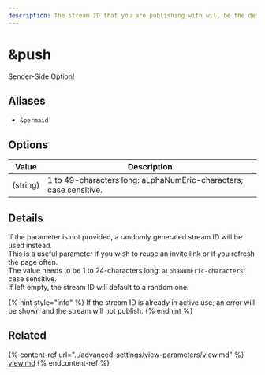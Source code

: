 ```yaml
---
description: The stream ID that you are publishing with will be the defined value
---
```


# \&push

Sender-Side Option!

## Aliases

* `&permaid`

## Options

| Value    | Description                                                       |
| -------- | ----------------------------------------------------------------- |
| (string) | 1 to 49-characters long: aLphaNumEric-characters; case sensitive. |

## Details

If the parameter is not provided, a randomly generated stream ID will be used instead.\
This is a useful parameter if you wish to reuse an invite link or if you refresh the page often.\
The value needs to be 1 to 24-characters long: `aLphaNumEric-characters`; case sensitive.\
If left empty, the stream ID will default to a random one.

{% hint style="info" %}
If the stream ID is already in active use, an error will be shown and the stream will not publish.
{% endhint %}

## Related

{% content-ref url="../advanced-settings/view-parameters/view.md" %}
[view.md](../advanced-settings/view-parameters/view.md)
{% endcontent-ref %}
